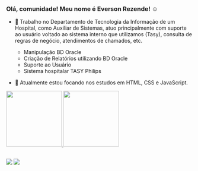### Olá, comunidade! Meu nome é Everson Rezende! ☺️


- 🔭 Trabalho no Departamento de Tecnologia da Informação de um Hospital, como Auxiliar de Sistemas, atuo principalmente com suporte ao usuário voltado ao sistema interno que utilizamos (Tasy), consulta de regras de negócio, atendimentos de chamados, etc.
  - Manipulação BD Oracle
  - Criação de Relatórios utilizando BD Oracle
  -	Suporte ao Usuário
  -	Sistema hospitalar TASY Philips

- 🌱 Atualmente estou focando nos estudos em HTML, CSS e JavaScript.

 <div>
  <a href="https://github.com/eversonrezende">
  <img height="150em" src="https://github-readme-stats.vercel.app/api?username=eversonrezende&show_icons=true&theme=react&include_all_commits=true&count_private=true"/>
  <img height="150em" src="https://github-readme-stats.vercel.app/api/top-langs/?username=eversonrezende&layout=compact&langs_count=7&theme=react"/>
</div>
  
  ##
 
<div> 
  <a href="https://www.instagram.com/eversonrz/" target="_blank"><img src="https://img.shields.io/badge/-Instagram-%23E4405F?style=for-the-badge&logo=instagram&logoColor=white" target="_blank"></a>
  <a href="https://www.linkedin.com/in/eversonrezende/" target="_blank"><img src="https://img.shields.io/badge/-LinkedIn-%230077B5?style=for-the-badge&logo=linkedin&logoColor=white" target="_blank"></a> 
 
</div>
